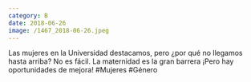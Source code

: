 ```yaml
--- 
category: B 
date: 2018-06-26 
image: /1467_2018-06-26.jpeg 
--- 
```


Las mujeres en la Universidad destacamos, pero ¿por qué no llegamos hasta arriba? No es fácil. La maternidad es la gran barrera ¡Pero hay oportunidades de mejora! #Mujeres #Género